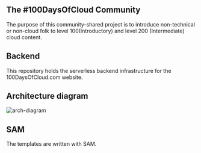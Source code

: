 ## The #100DaysOfCloud Community

The purpose of this community-shared project is to introduce non-technical or non-cloud folk
to level 100(Introductory) and level 200 (Intermediate) cloud content.

## Backend
This repository holds the serverless backend infrastructure for the 100DaysOfCloud.com website.

## Architecture diagram
![arch-diagram](Static/100DaysOfCloud_Serverless_Backend.png)

## SAM
The templates are written with SAM.
